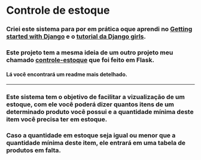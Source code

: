 # Controle de estoque

### Criei este sistema para por em prática oque aprendi no [Getting started with Django](https://www.djangoproject.com/start/) e o [tutorial da Django girls](https://tutorial.djangogirls.org/pt/).

### Este projeto tem a mesma ideia de um outro projeto meu chamado [controle-estoque](https://github.com/GustavoBPereira/controle-estoque) que foi feito em Flask.
#### Lá você encontrará um readme mais detelhado.

---

### Este sistema tem o objetivo de facilitar a vizualização de um estoque, com ele você poderá dizer quantos itens de um determinado produto você possui e a quantidade mínima deste item você precisa ter em estoque.

### Caso a quantidade em estoque seja igual ou menor que a quantidade mínima deste item, ele entrará em uma tabela de produtos em falta.
